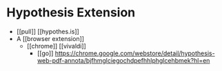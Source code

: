 # Hypothesis Extension

- [[pull]] [[hypothes.is]]
- A [[browser extension]]
  - [[chrome]] [[vivaldi]]
    - [[go]] https://chrome.google.com/webstore/detail/hypothesis-web-pdf-annota/bjfhmglciegochdpefhhlphglcehbmek?hl=en



